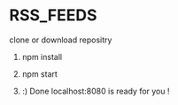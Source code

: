 # RSS_FEEDS

clone or download repositry

1) npm install

2) npm start

3) :) Done localhost:8080 is ready for you !

